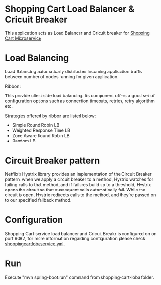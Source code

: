
# Shopping Cart Load Balancer & Cricuit Breaker
This application acts as Load Balancer and Cricuit breaker for [Shopping Cart Microservice](https://github.com/meta-magic/microservice_workshop/tree/master/shopping-cart-service)


# Load Balancing
Load Balancing automatically distributes incoming application traffic between number of nodes running for given application.

Ribbon :

This provide client side load balancing. Its component offers a good set of configuration options such as connection timeouts, retries, retry algorithm  etc.

Strategies offered by ribbon are listed below:

- Simple Round Robin LB
- Weighted Response Time LB
- Zone Aware Round Robin LB
- Random LB

# Circuit Breaker pattern

Netflix’s Hystrix library provides an implementation of the Circuit Breaker pattern: when we apply a circuit breaker to a method, Hystrix watches for failing calls to that method, and if failures build up to a threshold, Hystrix opens the circuit so that subsequent calls automatically fail. While the circuit is open, Hystrix redirects calls to the method, and they’re passed on to our specified fallback method. 

# Configuration
Shopping Cart service load balancer and Cricuit Breakr is configured on on port 9082, for more information regarding configuration please check [shoppingcartlobaservice.yml](https://github.com/meta-magic/microservice_workshop/blob/master/config-files/shoppingcartlobaservice.yml).

# Run
Execute "mvn spring-boot:run" command from shopping-cart-loba folder.
